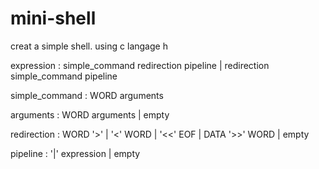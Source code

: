 # mini-shell
creat a simple shell. using c langage 
h

expression : simple_command redirection pipeline
           | redirection simple_command pipeline

simple_command : WORD arguments

arguments : WORD arguments
          | empty

redirection :  WORD '>'
            | '<' WORD | '<<' EOF | DATA '>>' WORD | empty

pipeline : '|' expression
         | empty
